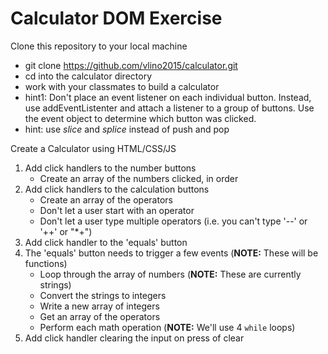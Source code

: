 # Calculator DOM Exercise

Clone this repository to your local machine
- git clone https://github.com/vlino2015/calculator.git 
- cd into the calculator directory
- work with your classmates to build a calculator
- hint1: Don't place an event listener on each individual button. Instead, use addEventListenter and attach a listener to a group of buttons.  Use the event object to determine which button was clicked.
- hint: use *slice* and *splice* instead of push and pop

Create a Calculator using HTML/CSS/JS

1. Add click handlers to the number buttons
   - Create an array of the numbers clicked, in order
1. Add click handlers to the calculation buttons
   - Create an array of the operators
   - Don't let a user start with an operator
   - Don't let a user type multiple operators (i.e. you can't type '--' or '++' or "\*+")
1. Add click handler to the 'equals' button
1. The 'equals' button needs to trigger a few events (**NOTE:** These will be functions)
   - Loop through the array of numbers (**NOTE:** These are currently strings)
   - Convert the strings to integers
   - Write a new array of integers
   - Get an array of the operators
   - Perform each math operation (**NOTE:** We'll use 4 `while` loops)
1. Add click handler clearing the input on press of clear
